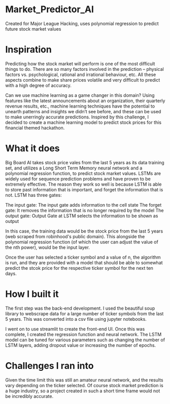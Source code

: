 # Market_Predictor_AI
Created for Major League Hacking, uses polynomial regression to predict future stock market values

# Inspiration
Predicting how the stock market will perform is one of the most difficult things to do. There are so many factors involved in the prediction – physical factors vs. psychological, rational and irrational behaviour, etc. All these aspects combine to make share prices volatile and very difficult to predict with a high degree of accuracy.

Can we use machine learning as a game changer in this domain? Using features like the latest announcements about an organization, their quarterly revenue results, etc., machine learning techniques have the potential to unearth patterns and insights we didn’t see before, and these can be used to make unerringly accurate predictions. Inspired by this challenge, I decided to create a machine learning model to predict stock prices for this financial themed hackathon.

# What it does
Big Board AI takes stock price vales from the last 5 years as its data training set, and utilizes a Long Short Term Memory neural network and a polynomial regression function, to predict stock market values. LSTMs are widely used for sequence prediction problems and have proven to be extremely effective. The reason they work so well is because LSTM is able to store past information that is important, and forget the information that is not. LSTM has three gates:

The input gate: The input gate adds information to the cell state The forget gate: It removes the information that is no longer required by the model The output gate: Output Gate at LSTM selects the information to be shown as output

In this case, the training data would be the stock price from the last 5 years (web scraped from robinhood's public domain). This alongside the polynomial regression function (of which the user can adjust the value of the nth power), would be the input layer.

Once the user has selected a ticker symbol and a value of n, the algorithm is run, and they are provided with a model that should be able to somewhat predict the stcok price for the respective ticker symbol for the next ten days.

# How I built it
The first step was the back-end development. I used the beautiful soup library to webscrape data for a large number of ticker symbols from the last 5 years. This was converted into a csv file using jupyter notebooks.

I went on to use streamlit to create the front-end UI. Once this was complete, I created the regression function and neural network. The LSTM model can be tuned for various parameters such as changing the number of LSTM layers, adding dropout value or increasing the number of epochs.

# Challenges I ran into
Given the time limit this was still an amateur neural network, and the results vary depending on the ticker selected. Of course stock market prediction is a huge industry, so a project created in such a short time frame would not be incredibly accurate.


